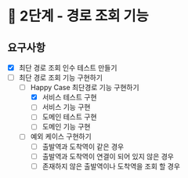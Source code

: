 # 🚀 2단계 - 경로 조회 기능

## 요구사항

- [X] 최단 경로 조회 인수 테스트 만들기
- [ ] 최단 경로 조회 기능 구현하기
  - [ ] Happy Case 최단경로 기능 구현하기
    - [X] 서비스 테스트 구현
    - [ ] 서비스 기능 구현
    - [ ] 도메인 테스트 구현
    - [ ] 도메인 기능 구현
  - [ ] 예외 케이스 구현하기
    - [ ] 출발역과 도착역이 같은 경우
    - [ ] 출발역과 도착역이 연결이 되어 있지 않은 경우
    - [ ] 존재하지 않은 출발역이나 도착역을 조회 할 경우
